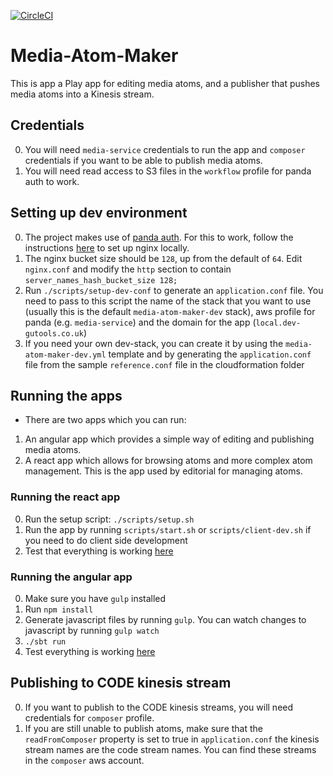 [![CircleCI](https://circleci.com/gh/guardian/media-atom-maker.svg?style=svg)](https://circleci.com/gh/guardian/media-atom-maker)

# Media-Atom-Maker
This is app a Play app for editing media atoms, and a
publisher that pushes media atoms into a Kinesis stream.

## Credentials
0. You will need `media-service` credentials to run the app and `composer`
   credentials if you want to be able to publish media atoms.
0. You will need read access to S3 files in the `workflow` profile for panda
   auth to work.

## Setting up dev environment
0. The project makes use of [panda
   auth](https://github.com/guardian/pan-domain-authentication). For this to
   work, follow the instructions
   [here](https://github.com/guardian/dev-nginx#nginx-dev-setup) to set up
   nginx locally.
0. The nginx bucket size should be `128`, up from the default of `64`. Edit `nginx.conf` and modify the `http` section to contain `server_names_hash_bucket_size 128;`
0. Run `./scripts/setup-dev-conf` to generate an `application.conf` file. You need to pass to this script the name of the stack that you want to use
   (usually this is the default `media-atom-maker-dev` stack),
   aws profile for panda (e.g. `media-service`) and the domain for the app
   (`local.dev-gutools.co.uk`)
0. If you need your own dev-stack, you can create it by using the
   `media-atom-maker-dev.yml` template and by generating the `application.conf`
   file from the sample `reference.conf` file in the cloudformation folder

## Running the apps
- There are two apps which you can run:
1. An angular app which provides a simple way of editing and publishing media
   atoms.
2. A react app which allows for browsing atoms and more complex atom
   management. This is the app used by editorial for managing atoms.

### Running the react app
0. Run the setup script: `./scripts/setup.sh`
0. Run the app by running `scripts/start.sh` or `scripts/client-dev.sh` if you
   need to do client side development
0. Test that everything is working
   [here](https://media-atom-maker.local.dev-gutools.co.uk/video/videos#)

### Running the angular app
0. Make sure you have `gulp` installed
0. Run `npm install`
0. Generate javascript files by running `gulp`. You can watch changes to
   javascript by running `gulp watch`
0. `./sbt run`
0. Test everything is working
   [here](https://media-atom-maker.local.dev-gutools.co.uk/atoms)

## Publishing to CODE kinesis stream
0. If you want to publish to the CODE kinesis streams, you will need
   credentials for `composer` profile.
0. If you are still unable to publish atoms, make sure that the
   `readFromComposer` property is set to true in `application.conf` the kinesis
   stream names are the code stream names. You can find these streams in the
   `composer` aws account.
